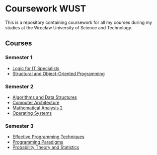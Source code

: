 # Coursework WUST

This is a repository containing coursework for all my courses during my studies at the Wrocław University of Science and
Technology.

## Courses

### Semester 1

- [Logic for IT Specialists](logic)
- [Structural and Object-Oriented Programming](psio)

### Semester 2

- [Algorithms and Data Structures](aisd)
- [Computer Architecture](ak)
- [Mathematical Analysis 2](am2)
- [Operating Systems](sysop)

### Semester 3

- [Effective Programming Techniques](tep)
- [Programming Paradigms](pp)
- [Probability Theory and Statistics](rpis)
